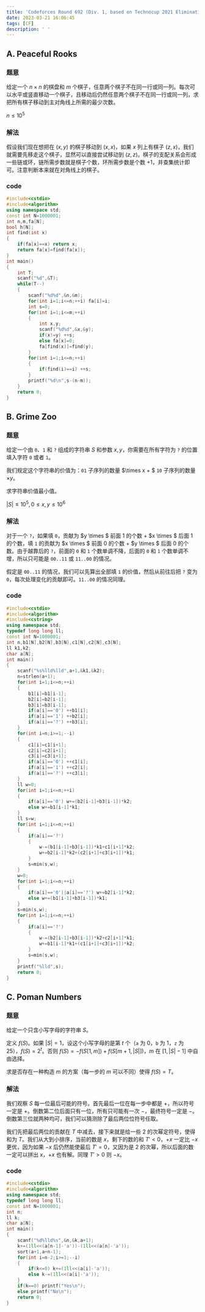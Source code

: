 ```yaml
---
title: 'Codeforces Round 692 (Div. 1, based on Technocup 2021 Elimination Round 3) A ~ C 题解'
date: 2023-03-21 16:06:45
tags: [CF]
description: ' '
---
```


## A. Peaceful Rooks

### 题意

给定一个 $n \times n$ 的棋盘和 $m$ 个棋子，任意两个棋子不在同一行或同一列。每次可以水平或竖直移动一个棋子，且移动后仍然任意两个棋子不在同一行或同一列，求把所有棋子移动到主对角线上所需的最少次数。

$n \leq 10^5$

### 解法

假设我们现在想把在 $(x,y)$ 的棋子移动到 $(x,x)$，如果 $x$ 列上有棋子 $(z,x)$，我们就需要先移走这个棋子，显然可以直接尝试移动到 $(z,z)$。棋子的支配关系会形成一些链或环，链所需步数就是棋子个数，环所需步数是个数 $+1$，并查集统计即可。注意判断本来就在对角线上的棋子。

### code

```cpp
#include<cstdio>
#include<algorithm>
using namespace std;
const int N=1000001;
int n,m,fa[N];
bool h[N];
int find(int x)
{
    if(fa[x]==x) return x;
    return fa[x]=find(fa[x]);
}
int main()
{
    int T;
    scanf("%d",&T);
    while(T--)
    {
        scanf("%d%d",&n,&m);
        for(int i=1;i<=n;++i) fa[i]=i;
        int s=0;
        for(int i=1;i<=m;++i)
        {
            int x,y;
            scanf("%d%d",&x,&y);
            if(x!=y) ++s;
            else fa[x]=0;
            fa[find(x)]=find(y);
        }
        for(int i=1;i<=n;++i)
        {
            if(find(i)==i) ++s;
        }
        printf("%d\n",s-(n-m));
    }
    return 0;
}
```

## B. Grime Zoo

### 题意

给定一个由 `0`、`1` 和 `?` 组成的字符串 $S$ 和参数 $x,y$，你需要在所有字符为 `?` 的位置填入字符 `0` 或者 `1`。

我们规定这个字符串的价值为：`01` 子序列的数量 $\times x + $ `10` 子序列的数量 $\times y$。

求字符串价值最小值。

$|S| \leq 10^5,0 \leq x,y \leq 10^6$

### 解法

对于一个 `?`，如果填 `0`，贡献为 $y \times $ 前面 $1$ 的个数 $+$ $x \times $ 后面 $1$ 的个数，填 `1` 的贡献为 $x \times $ 前面 $0$ 的个数 $+$ $y \times $ 后面 $0$ 的个数。由于越靠后的 `?`，前面的 `0` 和 `1` 个数单调不降，后面的 `0` 和 `1` 个数单调不增，所以只可能是 `00..11` 或 `11..00` 的情况。

假定是 `00..11` 的情况，我们可以先算出全部填 `1` 的价值，然后从前往后把 `?` 变为 `0`，每次处理变化的贡献即可。`11..00` 的情况同理。

### code

```cpp
#include<cstdio>
#include<algorithm>
#include<cstring>
using namespace std;
typedef long long ll;
const int N=1000001;
int n,b1[N],b2[N],b3[N],c1[N],c2[N],c3[N];
ll k1,k2;
char a[N];
int main()
{
    scanf("%s%lld%lld",a+1,&k1,&k2);
    n=strlen(a+1);
    for(int i=1;i<=n;++i)
    {
        b1[i]=b1[i-1];
        b2[i]=b2[i-1];
        b3[i]=b3[i-1];
        if(a[i]=='0') ++b1[i];
        if(a[i]=='1') ++b2[i];
        if(a[i]=='?') ++b3[i];
    }
    for(int i=n;i>=1;--i)
    {
        c1[i]=c1[i+1];
        c2[i]=c2[i+1];
        c3[i]=c3[i+1];
        if(a[i]=='0') ++c1[i];
        if(a[i]=='1') ++c2[i];
        if(a[i]=='?') ++c3[i];
    }
    ll w=0;
    for(int i=1;i<=n;++i)
    {
        if(a[i]=='0') w+=(b2[i-1]+b3[i-1])*k2;
        else w+=b1[i-1]*k1;
    }
    ll s=w;
    for(int i=1;i<=n;++i)
    {
        if(a[i]=='?')
        {
            w-=(b1[i-1]+b3[i-1])*k1+c1[i+1]*k2;
            w+=b2[i-1]*k2+(c2[i+1]+c3[i+1])*k1;
        }
        s=min(s,w);
    }
    w=0;
    for(int i=1;i<=n;++i)
    {
        if(a[i]=='0'||a[i]=='?') w+=b2[i-1]*k2;
        else w+=(b1[i-1]+b3[i-1])*k1;
    }
    s=min(s,w);
    for(int i=1;i<=n;++i)
    {
        if(a[i]=='?')
        {
            w-=(b2[i-1]+b3[i-1])*k2+c2[i+1]*k1;
            w+=b1[i-1]*k1+(c1[i+1]+c3[i+1])*k2;
        }
        s=min(s,w);
    }
    printf("%lld",s);
    return 0;
}
```

## C. Poman Numbers

### 题意

给定一个只含小写字母的字符串 $S$。

定义 $f(S)$。如果 $|S|=1$，设这个小写字母的是第 $t$ 个（`a` 为 $0$，`b` 为 $1$，`z` 为 $25$），$f(S)=2^t$。否则 $f(S)=-f(S[1,m])+f(S[m+1,|S|])$，$m$ 在 $[1,|S|-1]$ 中自由选择。

求是否存在一种构造 $m$ 的方案（每一步的 $m$ 可以不同）使得 $f(S)=T$。

### 解法

我们观察 $S$ 每一位最后可能的符号。首先最后一位在每一步中都是 $+$，所以符号一定是 $+$。倒数第二位后面只有一位，所有只可能有一次 $-$，最终符号一定是 $-$。倒数第三位就两种均可，我们可以猜测除了最后两位位符号任取。

我们先把最后两位的贡献在 $T$ 中减去，接下来就是给一些 $2$ 的次幂定符号，使得和为 $T$。我们从大到小排序，当前的数是 $x$，剩下的数的和 $T'< 0$，$+x$ 一定比 $-x$ 更优，因为如果 $-x$ 后仍然能使最后 $T' = 0$，又因为是 $2$ 的次幂，所以后面的数一定可以拼出 $x$，$+x$ 也有解。同理 $T'>0$ 则 $-x$。

### code

```cpp
#include<cstdio>
#include<algorithm>
using namespace std;
typedef long long ll;
const int N=1000001;
int n;
ll k;
char a[N];
int main()
{
    scanf("%d%lld%s",&n,&k,a+1);
    k+=(1ll<<(a[n-1]-'a'))-(1ll<<(a[n]-'a'));
    sort(a+1,a+n-1);
    for(int i=n-2;i>=1;--i)
    {
        if(k<=0) k+=(1ll<<(a[i]-'a'));
        else k-=(1ll<<(a[i]-'a'));
    }
    if(k==0) printf("Yes\n");
    else printf("No\n");
    return 0;
}
```

